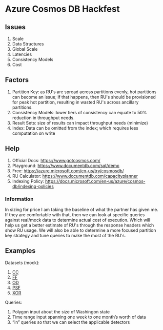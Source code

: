 # Azure Cosmos DB Hackfest

## Issues
1. Scale
2. Data Structures
3. Global Scale
4. Latencies
5. Consistency Models
6. Cost

## Factors
1. Partition Key: as RU's are spread across partitions evenly, hot partitions can become an issue; if that happens, then RU's should be provisioned for peak hot partition, resulting in wasted RU's across ancillary partitions.
2. Consistency Models: lower tiers of consistency can equate to 50% reduction in throughput needs.
3. Result Sets: size of results can impact throughput needs (minimize)
4. Index: Data can be omitted from the index; which requires less computation on write

## Help
1. Official Docs: https://www.gotcosmos.com/
2. Playground: https://www.documentdb.com/sql/demo
3. Free: https://azure.microsoft.com/en-us/try/cosmosdb/
4. RU Calculator: https://www.documentdb.com/capacityplanner
5. Indexing Policy: https://docs.microsoft.com/en-us/azure/cosmos-db/indexing-policies

### Information
In sizing for price I am taking the baseline of what the partner has given me. If they are comfortable with that, then we can look at specific queries against real/mock data to determine actual cost of execution. Which will help us get a better estimate of RU's through the response headers which show RU usage. We will also be able to determine a more focused partition key strategy and tune queries to make the most of the RU's.


## Examples

Datasets (mock):
1. [CC](https://github.com/jefking/uhackfest/blob/master/5.cosmos/sample.data/cc_datasets.json)
2. [FF](https://github.com/jefking/uhackfest/blob/master/5.cosmos/sample.data/ff_datasets.json)
3. [OD](https://github.com/jefking/uhackfest/blob/master/5.cosmos/sample.data/od_datasets.json)
4. [PSF](https://github.com/jefking/uhackfest/blob/master/5.cosmos/sample.data/psf_datasets.json)
5. [XOR](https://github.com/jefking/uhackfest/blob/master/5.cosmos/sample.data/xor_datasets.json)

Queries:
1. Polygon input about the size of Washingon state
2. Time range input spanning one week to one month’s worth of data
3. “In” queries so that we can select the applicable detectors